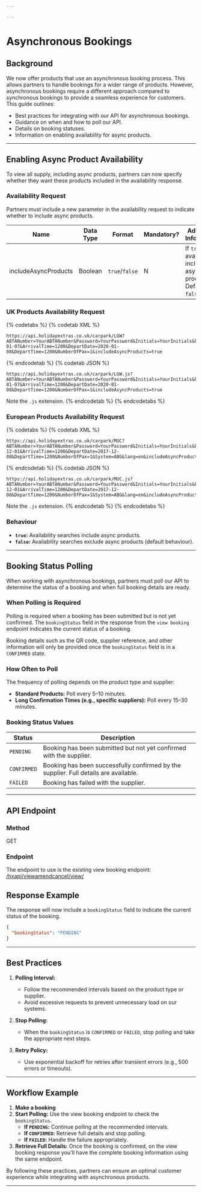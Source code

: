 ```yaml
---

---
```


# Asynchronous Bookings

## Background

We now offer products that use an asynchronous booking process. This allows partners to handle bookings for a wider range of products. However, asynchronous bookings require a different approach compared to synchronous bookings to provide a seamless experience for customers.
This guide outlines:  
- Best practices for integrating with our API for asynchronous bookings.  
- Guidance on when and how to poll our API.  
- Details on booking statuses.  
- Information on enabling availability for async products.  

---

## Enabling Async Product Availability  

To view all supply, including async products, partners can now specify whether they want these products included in the availability response.

### Availability Request  

Partners must include a new parameter in the availability request to indicate whether to include async products.  

| Name                    | Data Type | Format  | Mandatory? | Additional Information                                    |
|-------------------------|-----------|---------|------------|----------------------------------------------------------|
| includeAsyncProducts    | Boolean   | `true`/`false` | N | If `true`, availability includes async products. Default is `false`. |

### UK Products Availability Request

{% codetabs %}
{% codetab XML %}
```
https://api.holidayextras.co.uk/carpark/LGW?ABTANumber=YourABTANumber&Password=YourPassword&Initials=YourInitials&key=YourKey&token=YourToken&ArrivalDate=2020-01-07&ArrivalTime=1200&DepartDate=2020-01-08&DepartTime=1200&NumberOfPax=1&includeAsyncProducts=true
```
{% endcodetab %}
{% codetab JSON %}
```
https://api.holidayextras.co.uk/carpark/LGW.js?ABTANumber=YourABTANumber&Password=YourPassword&Initials=YourInitials&key=YourKey&token=YourToken&ArrivalDate=2020-01-07&ArrivalTime=1200&DepartDate=2020-01-08&DepartTime=1200&NumberOfPax=1&includeAsyncProducts=true
```
Note the `.js` extension.
{% endcodetab %}
{% endcodetabs %}

### European Products Availability Request

{% codetabs %}
{% codetab XML %}
```
https://api.holidayextras.co.uk/carpark/MUC?ABTANumber=YourABTANumber&Password=YourPassword&Initials=YourInitials&key=YourKey&token=YourToken&ArrivalDate=2017-12-01&ArrivalTime=1200&DepartDate=2017-12-08&DepartTime=1200&NumberOfPax=1&System=ABG&lang=en&includeAsyncProducts=true
```
{% endcodetab %}
{% codetab JSON %}
```
https://api.holidayextras.co.uk/carpark/MUC.js?ABTANumber=YourABTANumber&Password=YourPassword&Initials=YourInitials&key=YourKey&token=YourToken&ArrivalDate=2017-12-01&ArrivalTime=1200&DepartDate=2017-12-08&DepartTime=1200&NumberOfPax=1&System=ABG&lang=en&includeAsyncProducts=true
```
Note the `.js` extension.
{% endcodetab %}
{% endcodetabs %}


### Behaviour  

- **`true`:** Availability searches include async products.  
- **`false`:** Availability searches exclude async products (default behaviour).  

---

## Booking Status Polling  

When working with asynchronous bookings, partners must poll our API to determine the status of a booking and when full booking details are ready.  

### When Polling is Required  

Polling is required when a booking has been submitted but is not yet confirmed. The `bookingStatus` field in the response from the `view booking` endpoint indicates the current status of a booking.  

Booking details such as the QR code, supplier reference, and other information will only be provided once the `bookingStatus` field is in a `CONFIRMED` state.

### How Often to Poll  

The frequency of polling depends on the product type and supplier:  
- **Standard Products:** Poll every 5–10 minutes.  
- **Long Confirmation Times (e.g., specific suppliers):** Poll every 15–30 minutes.  

### Booking Status Values  

| Status       | Description                                                                 |
|--------------|-----------------------------------------------------------------------------|
| `PENDING`    | Booking has been submitted but not yet confirmed with the supplier.         |
| `CONFIRMED`  | Booking has been successfully confirmed by the supplier. Full details are available. |
| `FAILED`     | Booking has failed with the supplier. |

---

## API Endpoint  

### Method  

GET  

### Endpoint  
The endpoint to use is the existing view booking endpoint: [/hxapi/viewamendcancel/view/](/hxapi/viewamendcancel/view/)


## Response Example

The response will now include a `bookingStatus` field to indicate the current status of the booking.

```json
{
  "bookingStatus": "PENDING"
}
```

---

## Best Practices  

1. **Polling Interval:**  
   - Follow the recommended intervals based on the product type or supplier.  
   - Avoid excessive requests to prevent unnecessary load on our systems.  

2. **Stop Polling:**  
   - When the `bookingStatus` is `CONFIRMED` or `FAILED`, stop polling and take the appropriate next steps.  

3. **Retry Policy:**  
   - Use exponential backoff for retries after transient errors (e.g., 500 errors or timeouts).  

---

## Workflow Example  

1. **Make a booking** 
2. **Start Polling:** Use the view booking endpoint to check the `bookingStatus`.  
   - **If `PENDING`:** Continue polling at the recommended intervals.  
   - **If `CONFIRMED`:** Retrieve full details and stop polling.  
   - **If `FAILED`:** Handle the failure appropriately.  
3. **Retrieve Full Details:** Once the booking is confirmed, on the view booking response you'll have the complete booking information using the same endpoint.

By following these practices, partners can ensure an optimal customer experience while integrating with asynchronous products.  

---
